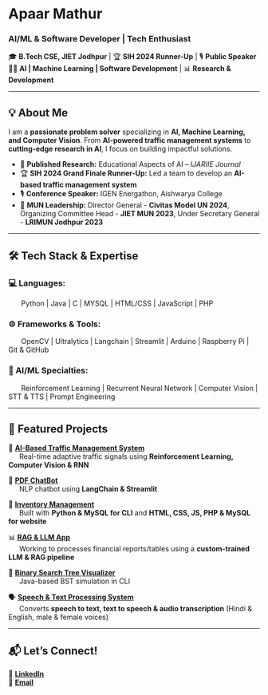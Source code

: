 # **Apaar Mathur**  
###  **AI/ML & Software Developer | Tech Enthusiast**  

🎓 **B.Tech CSE, JIET Jodhpur** | 🏆 **SIH 2024 Runner-Up** | 🎙 **Public Speaker**  
👨‍💻 **AI | Machine Learning | Software Development** | 📊 **Research & Development**  

---  

## **💡 About Me**  
I am a **passionate problem solver** specializing in **AI, Machine Learning, and Computer Vision**. From **AI-powered traffic management systems** to **cutting-edge research in AI**, I focus on building impactful solutions.

- 🔬 **Published Research:** Educational Aspects of AI – *IJARIIE Journal* <br>
- 🏆 **SIH 2024 Grand Finale Runner-Up:** Led a team to develop an **AI-based traffic management system** <br>
- 🎙 **Conference Speaker:** IGEN Energathon, Aishwarya College <br>
- 🚀 **MUN Leadership:** Director General - **Civitas Model UN 2024**, Organizing Committee Head - **JIET MUN 2023**, Under Secretary General - **LRIMUN Jodhpur 2023** <br>

---

## **🛠 Tech Stack & Expertise**  
### **💻 Languages:** <br>
&emsp;&nbsp;&nbsp; Python | Java | C | MYSQL | HTML/CSS | JavaScript | PHP <br>
### **⚙️ Frameworks & Tools:** <br>
&emsp;&nbsp;&nbsp; OpenCV | Ultralytics | Langchain | Streamlit | Arduino | Raspberry Pi | Git & GitHub <br>
### **🧠 AI/ML Specialties:** <br>
&emsp;&nbsp;&nbsp; Reinforcement Learning | Recurrent Neural Network | Computer Vision | STT & TTS | Prompt Engineering <br>

---

## **📌 Featured Projects**  
🚦 [**AI-Based Traffic Management System**](https://github.com/A-TomMarvoloRiddle/Fluxion) <br>
&emsp;&nbsp;&nbsp;Real-time adaptive traffic signals using **Reinforcement Learning, Computer Vision & RNN** <br>

🤖 [**PDF ChatBot**](https://github.com/A-TomMarvoloRiddle) <br>
&emsp;&nbsp;&nbsp;NLP chatbot using **LangChain & Streamlit** <br>

🛒 [**Inventory Management**](https://github.com/A-TomMarvoloRiddle) <br>
&emsp;&nbsp;&nbsp;Built with **Python & MySQL for CLI**  and **HTML, CSS, JS, PHP & MySQL for website**<br>

📊 [**RAG & LLM App**](https://github.com/A-TomMarvoloRiddle/RAG-LLM-using-AI-Pipeline-with-streamlit-interface) <br>
&emsp;&nbsp;&nbsp;Working to processes financial reports/tables using a **custom-trained LLM & RAG pipeline** <br>

📄 [**Binary Search Tree Visualizer**](https://github.com/A-TomMarvoloRiddle) <br>
&emsp;&nbsp;&nbsp;Java-based BST simulation in CLI <br>

🗣️ [**Speech & Text Processing System**](https://github.com/A-TomMarvoloRiddle) <br>
&emsp;&nbsp;&nbsp;Converts **speech to text, text to speech & audio transcription** (Hindi & English, male & female voices) <br>

---

## **📬 Let’s Connect!**  
🔗 [**LinkedIn**](www.linkedin.com/in/apaarmat12) <br>
📧 [**Email**](mailto:ap1203m@gmail.com) <br>
